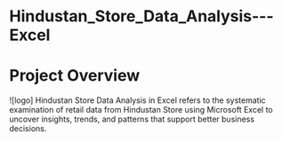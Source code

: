 # Hindustan_Store_Data_Analysis---Excel
# Project Overview
![logo]
Hindustan Store Data Analysis in Excel refers to the systematic examination of retail data from Hindustan Store using Microsoft Excel to uncover insights, trends, and patterns that support better business decisions.
